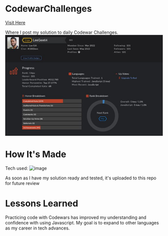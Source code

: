 # CodewarChallenges
<a target="_blank" href="https://www.codewars.com/users/LeeGee64" >Visit Here</a> 

Where I post my solution to daily Codewar Challenges.
![alt tag](https://github.com/LeeGee64/CodewarChallenges/blob/main/Codewars%20Profile.jpg)

# How It's Made
Tech used: ![image](https://user-images.githubusercontent.com/102333064/168311947-6d1368ee-4d49-432b-9026-7ad6a05fe4ce.png)

As soon as I have my solution ready and tested, it's uploaded to this repo for future review

# Lessons Learned
Practicing code with Codewars has improved my understanding and confidence with using Javascript. My goal is to expand to other languages as my career in tech advances. 
